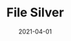 ---
description: "Pattern%3A%20File%20%7C%20Color%3A%20Silver%20%7C%20Width%3A%2054%u201D%20%7C%20Content%3A%2070%25%20PVC%2C%2030%25%20Polyurethane%20%7C%20Abrasion%3A%20100%2C000%20Double%20Rubs%20-%20Wyzenbeek%20Method%20%7C%20Repeat%3A%20None%20%7C%20Flammability%3A%20NFPA%20260%20%7C%20Applications%3A%20Contract%20/%20Hospitality%2C%20Residential%20%7C%2035%20Yard%20Minimum%20%7C%20"
tags: 
  - "Lark Fontaine"
  - "File"
  - "Textiles"
image_primary: "img/Silver_large.jpg"
href: "https://www.larkfontaine.com/collections/textiles/products/file-silver"
designer: "Lark Fontaine"
title: "File Silver"
category: "Textiles"
subtitle: ""
manufacturer: "Lark Fontaine"
slug: "/manufacturers/lark-fontaine/textiles/lark-fontaine-file-silver"
date: "2021-04-01"
---